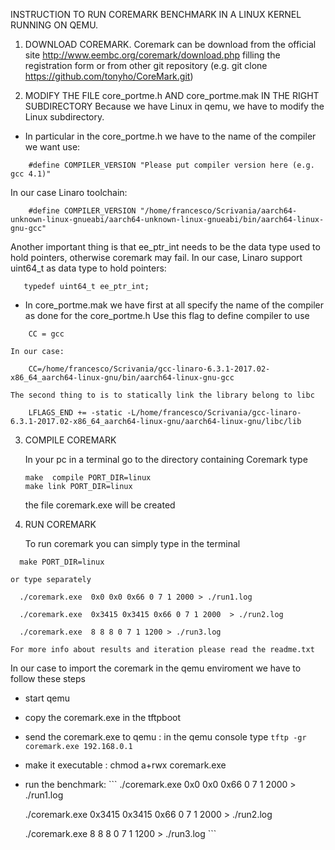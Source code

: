 INSTRUCTION TO RUN COREMARK BENCHMARK IN A LINUX KERNEL RUNNING ON QEMU.

1. DOWNLOAD COREMARK.
   Coremark can be download from the official site http://www.eembc.org/coremark/download.php filling the registration form or from other git repository (e.g. git clone https://github.com/tonyho/CoreMark.git)

2. MODIFY THE FILE core_portme.h AND core_portme.mak IN THE RIGHT SUBDIRECTORY
   Because we have Linux in qemu, we have to modify the Linux subdirectory.

  - In particular in the core_portme.h we have to the name of the compiler we want use:
```
    #define COMPILER_VERSION "Please put compiler version here (e.g. gcc 4.1)"
```
   In our case Linaro toolchain:
```
    #define COMPILER_VERSION "/home/francesco/Scrivania/aarch64-unknown-linux-gnueabi/aarch64-unknown-linux-gnueabi/bin/aarch64-linux-gnu-gcc"
```
   Another important thing is that  ee_ptr_int needs to be the data type used to hold pointers, otherwise coremark may fail.
   In our case, Linaro support uint64_t as data type to hold pointers:
```
   typedef uint64_t ee_ptr_int;
```
  - In core_portme.mak we have first at all specify the name of the compiler as done for the core_portme.h
    Use this flag to define compiler to use
```
    CC = gcc
```  
    In our case:
```
    CC=/home/francesco/Scrivania/gcc-linaro-6.3.1-2017.02-x86_64_aarch64-linux-gnu/bin/aarch64-linux-gnu-gcc
```
    The second thing to is to statically link the library belong to libc
```
    LFLAGS_END += -static -L/home/francesco/Scrivania/gcc-linaro-6.3.1-2017.02-x86_64_aarch64-linux-gnu/aarch64-linux-gnu/libc/lib
```
3. COMPILE COREMARK

    In your pc in a terminal go to the directory containing Coremark type
    ```
    make  compile PORT_DIR=linux
    make link PORT_DIR=linux
    ```
   the file coremark.exe will be created

4. RUN COREMARK

   To run coremark you can simply type in the terminal
  ```
    make PORT_DIR=linux
  ```
    or type separately
  ```
    ./coremark.exe  0x0 0x0 0x66 0 7 1 2000 > ./run1.log

    ./coremark.exe  0x3415 0x3415 0x66 0 7 1 2000  > ./run2.log

    ./coremark.exe  8 8 8 0 7 1 1200 > ./run3.log
  ```
    For more info about results and iteration please read the readme.txt

  In our case to import the coremark in the qemu enviroment we have to follow these steps

  - start qemu

   - copy the coremark.exe in the tftpboot

   - send the coremark.exe to qemu : in the qemu console type
    ```
     tftp -gr coremark.exe 192.168.0.1
    ```
   - make it executable : chmod a+rwx coremark.exe

   - run the benchmark:
    ```
     ./coremark.exe  0x0 0x0 0x66 0 7 1 2000 > ./run1.log

     ./coremark.exe  0x3415 0x3415 0x66 0 7 1 2000  > ./run2.log

     ./coremark.exe  8 8 8 0 7 1 1200 > ./run3.log
    ```
